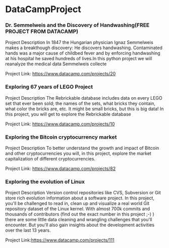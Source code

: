# DataCampProject

### Dr. Semmelweis and the Discovery of Handwashing(FREE PROJECT FROM DATACAMP)

Project Description
In 1847 the Hungarian physician Ignaz Semmelweis makes a breakthough discovery: He discovers handwashing. Contaminated hands was a major cause of childbed fever and by enforcing handwashing at his hospital he saved hundreds of lives.In this python project we will reanalyze the medical data Semmelweis collecte

Project Link: https://www.datacamp.com/projects/20


### Exploring 67 years of LEGO Project

Project Description
The Rebrickable database includes data on every LEGO set that ever been sold; the names of the sets, what bricks they contain, what color the bricks are, etc. It might be small bricks, but this is big data! In this project, you will get to explore the Rebrickable database


Project Link: https://www.datacamp.com/projects/10

### Exploring the Bitcoin cryptocurrency market

Project Description
To better understand the growth and impact of Bitcoin and other cryptocurrencies you will, in this project, explore the market capitalization of different cryptocurrencies.

Project Link: https://www.datacamp.com/projects/82

### Exploring the evolution of Linux

Project Description
Version control repositories like CVS, Subversion or Git store rich evolution information about a software project. In this project, you'll be challenged to read in, clean up and visualize a real world Git repository dataset of the Linux kernel. With almost 700k commits and thousands of contributors (find out the exact number in this project ;-) ) there are some little data cleaning and wrangling challenges that you'll encounter. But you'll also gain insights about the development activities over the last 13 years.

Project Link:https://www.datacamp.com/projects/111
